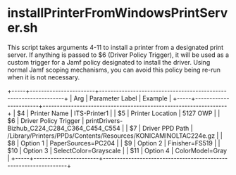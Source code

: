 installPrinterFromWindowsPrintServer.sh
===========

This script takes arguments 4-11 to install a printer from a designated print
server. If anything is passed to $6 (Driver Policy Trigger), it will be used
as a custom trigger for a Jamf policy designated to install the driver. Using
normal Jamf scoping mechanisms, you can avoid this policy being re-run when it
is not necessary.

+-----+-----------------------+-----------------------------------------------------------------+
| Arg | Parameter Label       | Example                                                         |
+-----+-----------------------+-----------------------------------------------------------------+
|  $4 | Printer Name          | ITS-Printer1                                                    |
|  $5 | Printer Location      | 5127 OWP                                                        |
|  $6 | Driver Policy Trigger | printDrivers-Bizhub_C224_C284_C364_C454_C554                    |
|  $7 | Driver PPD Path       | /Library/Printers/PPDs/Contents/Resources/KONICAMINOLTAC224e.gz |
|  $8 | Option 1              | PaperSources=PC204                                              |
|  $9 | Option 2              | Finisher=FS519                                                  |
| $10 | Option 3              | SelectColor=Grayscale                                           |
| $11 | Option 4              | ColorModel=Gray                                                 |
+-----+-----------------------+-----------------------------------------------------------------+
